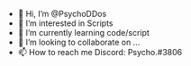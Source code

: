 - 👋 Hi, I’m @PsychoDDos
- 👀 I’m interested in Scripts
- 🌱 I’m currently learning code/script
- 💞️ I’m looking to collaborate on ...
- 📫 How to reach me Discord: Psycho.#3806
<!---
PsychoDDos/PsychoDDos is a ✨ special ✨ repository because its `README.md` (this file) appears on your GitHub profile.
You can click the Preview link to take a look at your changes.
--->
